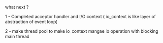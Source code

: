what next ? 

1 - Completed acceptor handler and I/O context ( io_context is like layer of abstraction of event loop)

2 - make thread pool to make io_context mangae io operation with blocking main thread 
